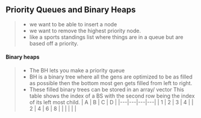 ## Priority Queues and Binary Heaps
>* we want to be able to insert a node
>* we want to remove the highest priority node.
>* like a sports standings list where things are in a queue but are based off a priority.
#### Binary heaps
>* The BH lets you make a priority queue
>* BH is a binary tree where all the gens are optimized to be as filled as possible then the bottom most gen gets filled from left to right.
>* These filled binary trees can be stored in an array/ vector
This table shows the index of a BS with the second row being the index of its left most child. 
| A | B | C | D |
|---|---|---|---|
| 1 | 2 | 3 | 4 |
| 2 | 4 | 6 | 8 |
|   |   |   |   |
